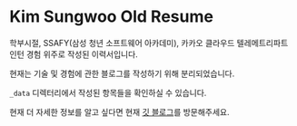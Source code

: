 # Kim Sungwoo Old Resume
학부시절, SSAFY(삼성 청년 소프트웨어 아카데미), 카카오 클라우드 텔레메트리파트 인턴 경험 위주로 작성된 이력서입니다.

현재는 기술 및 경험에 관한 블로그를 작성하기 위해 분리되었습니다.

```_data``` 디렉터리에서 작성된 항목들을 확인하실 수 있습니다.

현재 더 자세한 정보를 알고 싶다면 현재 [깃 블로그](https://ssungwxx.github.io)를 방문해주세요.
